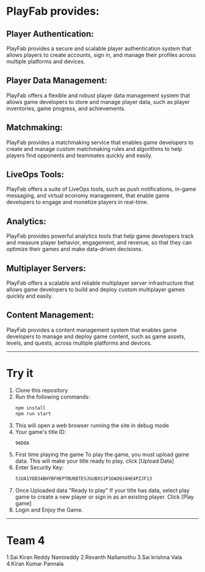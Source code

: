 # PlayFab provides:

## Player Authentication: 
PlayFab provides a secure and scalable player authentication system that allows players to create accounts, sign in, and manage their profiles across multiple platforms and devices.

## Player Data Management: 
PlayFab offers a flexible and robust player data management system that allows game developers to store and manage player data, such as player inventories, game progress, and achievements.

## Matchmaking: 
PlayFab provides a matchmaking service that enables game developers to create and manage custom matchmaking rules and algorithms to help players find opponents and teammates quickly and easily.

## LiveOps Tools: 
PlayFab offers a suite of LiveOps tools, such as push notifications, in-game messaging, and virtual economy management, that enable game developers to engage and monetize players in real-time.

## Analytics: 
PlayFab provides powerful analytics tools that help game developers track and measure player behavior, engagement, and revenue, so that they can optimize their games and make data-driven decisions.

## Multiplayer Servers: 
PlayFab offers a scalable and reliable multiplayer server infrastructure that allows game developers to build and deploy custom multiplayer games quickly and easily.

## Content Management: 
PlayFab provides a content management system that enables game developers to manage and deploy game content, such as game assets, levels, and quests, across multiple platforms and devices.

------------------------------------------------------------------------------------------------------------------------------------------------------------

# Try it

1. Clone this repository
2. Run the following commands:
    ```bash
    npm install
    npm run start
    ```
3. This will open a web browser running the site in debug mode
4. Your game's title ID:
    ```bash
    96D0A
    ```
5. First time playing the game
To play the game, you must upload game data. This will make your title ready to play.
click [Upload Data]
6. Enter Security Key:
    ```bash
    51UA1YDB34BHYBFHEPTBUKBTESJGUBXS1P1OAO9J4HE4PZJF13
    ```
7. Once Uploaded data "Ready to play"
If your title has data, select play game to create a new player or sign in as an existing player.
Click [Play game]
8. Login and Enjoy the Game.

------------------------------------------------------------------------------------------------------------------------------------------------------------
# Team 4

1.Sai Kiran Reddy Namireddy
2.Revanth Nallamothu
3.Sai krishna Vala
4.Kiran Kumar Pannala
